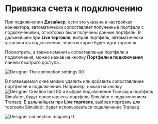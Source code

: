 # Привязка счета к подключению

При подключении **Дизайнер**, если это указано в настройках коннектора, автоматически сопоставляет полученные портфели с подключениями, от которых были получены данные портфели. В дальнейшем при **Live торговле**, выбрав портфель, автоматически установится подключение, через которое будет идти торговля.

Посмотреть, а также изменить сопоставленые портфели и подключения, можно нажав на кнопку **Портфели и подключения** панели быстрого доступа.

![Designer The connection settings 00](~/images/Designer_connection_settings_00.png)

В появившемся окне можно удалить или добавить сопоставление портфелей и подключений. Например, нажав на кнопку ![Designer Creation tool 00](~/images/Designer_Creation_tool_00.png) и выбрав подключение Transaq и портфель Simulator, будут сопоставлены портфель Simulator с подключением Transaq. В дальнейшем при **Live торговле**, выбрав портфель для торговли Simulator, будет использоваться подключение Transaq.

![Designer connection mapping 0](~/images/Designer_connection_mapping_0.png)
